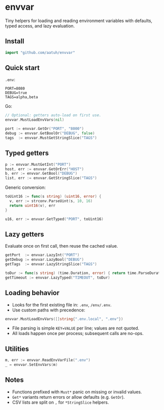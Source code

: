 # envvar

Tiny helpers for loading and reading environment variables with defaults,
typed access, and lazy evaluation.

## Install

```go
import "github.com/aatuh/envvar"
```

## Quick start

`.env`:

```
PORT=8080
DEBUG=true
TAGS=alpha,beta
```

Go:

```go
// Optional: getters auto-load on first use.
envvar.MustLoadEnvVars(nil)

port := envvar.GetOr("PORT", "8000")
debug := envvar.GetBoolOr("DEBUG", false)
tags  := envvar.MustGetStringSlice("TAGS")
```

## Typed getters

```go
p := envvar.MustGetInt("PORT")
host, err := envvar.GetOrErr("HOST")
b, err := envvar.GetBool("DEBUG")
list, err := envvar.GetStringSlice("TAGS")
```

Generic conversion:

```go
toUint16 := func(s string) (uint16, error) {
  v, err := strconv.ParseUint(s, 10, 16)
  return uint16(v), err
}

u16, err := envvar.GetTyped("PORT", toUint16)
```

## Lazy getters

Evaluate once on first call, then reuse the cached value.

```go
getPort  := envvar.LazyInt("PORT")
getDebug := envvar.LazyBool("DEBUG")
getTags  := envvar.LazyStringSlice("TAGS")

toDur := func(s string) (time.Duration, error) { return time.ParseDuration(s) }
getTimeout := envvar.LazyTyped("TIMEOUT", toDur)
```

## Loading behavior

- Looks for the first existing file in: `.env`, `/env/.env`.
- Use custom paths with precedence:

```go
envvar.MustLoadEnvVars([]string{".env.local", ".env"})
```

- File parsing is simple `KEY=VALUE` per line; values are not quoted.
- All loads happen once per process; subsequent calls are no-ops.

## Utilities

```go
m, err := envvar.ReadEnvVarFile(".env")
_ = envvar.SetEnvVars(m)
```

## Notes

- Functions prefixed with `Must*` panic on missing or invalid values.
- `Get*` variants return errors or allow defaults (e.g. `GetOr`).
- CSV lists are split on `,` for `*StringSlice` helpers.

